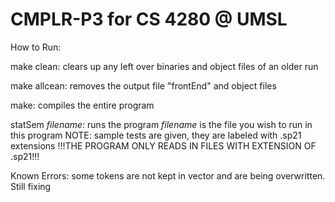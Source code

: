 # CMPLR-P3 for CS 4280 @ UMSL

How to Run:

make clean:
	clears up any left over binaries and object files of an older run

make allcean:
	removes the output file "frontEnd" and object files

make:
  compiles the entire program

statSem *filename*:
  runs the program *filename* is the file you wish to run in this program
  NOTE: sample tests are given, they are labeled with .sp21 extensions
	!!!THE PROGRAM ONLY READS IN FILES WITH EXTENSION OF .sp21!!!
	
Known Errors:
	some tokens are not kept in vector and are being overwritten. Still fixing

